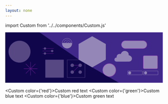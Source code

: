 ```yaml
---
layout: none  
---
```


import Custom from '../../components/Custom.js'

![](../hero-illustration.png)

<Custom color={'red'}>Custom red text</Custom>
<Custom color={'green'}>Custom blue text</Custom>
<Custom color={'blue'}>Custom green text</Custom>

